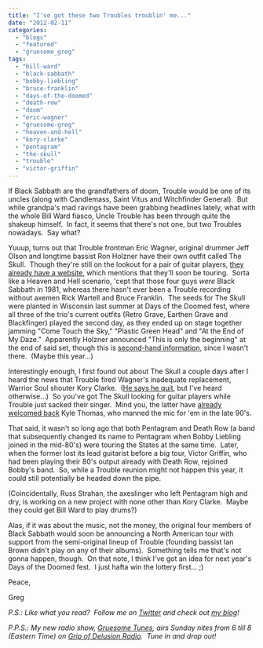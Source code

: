 ```yaml
---
title: "I've got these two Troubles troublin' me..."
date: "2012-02-11"
categories: 
  - "blogs"
  - "featured"
  - "gruesome_greg"
tags: 
  - "bill-ward"
  - "black-sabbath"
  - "bobby-liebling"
  - "bruce-franklin"
  - "days-of-the-doomed"
  - "death-row"
  - "doom"
  - "eric-wagner"
  - "gruesome-greg"
  - "heaven-and-hell"
  - "kory-clarke"
  - "pentagram"
  - "the-skull"
  - "trouble"
  - "victor-griffin"
---
```


If Black Sabbath are the grandfathers of doom, Trouble would be one of its uncles (along with Candlemass, Saint Vitus and Witchfinder General).  But while grandpa's mad ravings have been grabbing headlines lately, what with the whole Bill Ward fiasco, Uncle Trouble has been through quite the shakeup himself.  In fact, it seems that there's not one, but two Troubles nowadays.  Say what?

Yuuup, turns out that Trouble frontman Eric Wagner, original drummer Jeff Olson and longtime bassist Ron Holzner have their own outfit called The Skull.  Though they're still on the lookout for a pair of guitar players, [they already have a website](http://www.troubletheskull.com/home.cfm), which mentions that they'll soon be touring.  Sorta like a Heaven and Hell scenario, 'cept that those four guys _were_ Black Sabbath in 1981, whereas there hasn't ever been a Trouble recording without axemen Rick Wartell and Bruce Franklin.  The seeds for The Skull were planted in Wisconsin last summer at Days of the Doomed fest, where all three of the trio's current outfits (Retro Grave, Earthen Grave and Blackfinger) played the second day, as they ended up on stage together jamming "Come Touch the Sky," "Plastic Green Head" and "At the End of My Daze."  Apparently Holzner announced "This is only the beginning" at the end of said set, though this is [second-hand information](http://www.wormwoodchronicles.com/concert-reviews/days), since I wasn't there.  (Maybe this year...)

Interestingly enough, I first found out about The Skull a couple days after I heard the news that Trouble fired Wagner's inadequate replacement, Warrior Soul shouter Kory Clarke.  ([He says he quit](http://www.roadrunnerrecords.com/blabbermouth.net/news.aspx?mode=Article&newsitemID=169358), but I've heard otherwise...)  So you've got The Skull looking for guitar players while Trouble just sacked their singer.  Mind you, the latter have [already welcomed back](http://gunshyassassin.com/news/trouble-get-a-new-singer/) Kyle Thomas, who manned the mic for 'em in the late 90's.

That said, it wasn't so long ago that both Pentagram and Death Row (a band that subsequently changed its name to Pentagram when Bobby Liebling joined in the mid-80's) were touring the States at the same time.  Later, when the former lost its lead guitarist before a big tour, Victor Griffin, who had been playing their 80's output already with Death Row, rejoined Bobby's band.  So, while a Trouble reunion might not happen this year, it could still potentially be headed down the pipe.

(Coincidentally, Russ Strahan, the axeslinger who left Pentagram high and dry, is working on a new project with none other than Kory Clarke.  Maybe they could get Bill Ward to play drums?)

Alas, if it was about the music, not the money, the original four members of Black Sabbath would soon be announcing a North American tour with support from the semi-original lineup of Trouble (founding bassist Ian Brown didn't play on any of their albums).  Something tells me that's not gonna happen, though.  On that note, I think I've got an idea for next year's Days of the Doomed fest.  I just hafta win the lottery first... ;)

Peace,

Greg

_P.S.: Like what you read?  Follow me on [Twitter](http://twitter.com/gruesomeviews) and check out [my blog](http://gruesomeviews.com/)!_

_P.P.S.: My new radio show, [Gruesome Tunes](http://gruesomeviews.com/category/music/gruesome-tunes/), airs Sunday nites from 6 till 8 (Eastern Time) on [Grip of Delusion Radio](http://www.steamingheathen.com/delusion/).  Tune in and drop out!_
